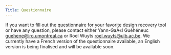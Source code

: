 ```yaml
---
Title: Questionnaire
---
```


If you want to fill out the questionnaire for your favorite design recovery tool or have any question, please contact either Yann-GaÃ«l Guéhéneuc [guehene@iro.umontreal.ca](guehene@iro.umontreal.ca) or Roel Wuyts [roel.wuyts@ulb.ac.be](roel.wuyts@ulb.ac.be). We currently have a French version of the questionnaire available, an English version is being finalised and will be available soon.
